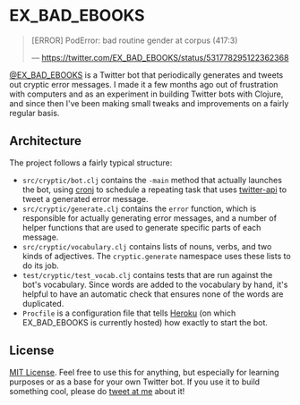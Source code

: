 # EX_BAD_EBOOKS

> [ERROR] PodError: bad routine gender at corpus (417:3)
>
> –– https://twitter.com/EX_BAD_EBOOKS/status/531778295122362368

[@EX_BAD_EBOOKS](https://twitter.com/EX_BAD_EBOOKS) is a Twitter bot that periodically generates and tweets out cryptic error messages. I made it a few months ago out of frustration with computers and as an experiment in building Twitter bots with Clojure, and since then I've been making small tweaks and improvements on a fairly regular basis.

## Architecture

The project follows a fairly typical structure:

* `src/cryptic/bot.clj` contains the `-main` method that actually launches the bot, using [cronj](https://github.com/zcaudate/cronj) to schedule a repeating task that uses [twitter-api](https://github.com/adamwynne/twitter-api) to tweet a generated error message.
* `src/cryptic/generate.clj` contains the `error` function, which is responsible for actually generating error messages, and a number of helper functions that are used to generate specific parts of each message.
* `src/cryptic/vocabulary.clj` contains lists of nouns, verbs, and two kinds of adjectives. The `cryptic.generate` namespace uses these lists to do its job.
* `test/cryptic/test_vocab.clj` contains tests that are run against the bot's vocabulary. Since words are added to the vocabulary by hand, it's helpful to have an automatic check that ensures none of the words are duplicated.
* `Procfile` is a configuration file that tells [Heroku](https://www.heroku.com/) (on which EX_BAD_EBOOKS is currently hosted) how exactly to start the bot.

## License

[MIT License](http://opensource.org/licenses/MIT). Feel free to use this for anything, but especially for learning purposes or as a base for your own Twitter bot. If you use it to build something cool, please do [tweet at me](https://twitter.com/maxkreminski) about it!
